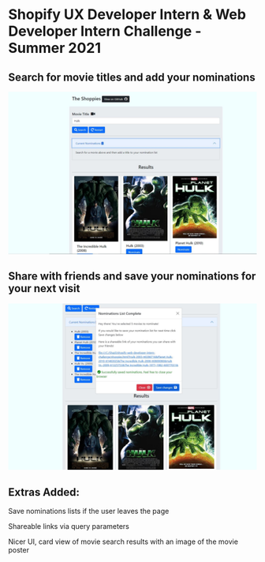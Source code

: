 # Shopify UX Developer Intern & Web Developer Intern Challenge - Summer 2021


## Search for movie titles and add your nominations
[![Foo](./demo1.JPG)](./demo1.JPG)


## Share with friends and save your nominations for your next visit
[![Foo](./demo2.JPG)](./demo2.JPG)

## Extras Added:
Save nominations lists if the user leaves the page

Shareable links via query parameters

Nicer UI, card view of movie search results with an image of the movie poster